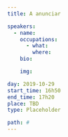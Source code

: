 ```yaml
---
title: A anunciar

speakers:
  - name:
    occupations:
      - what:
        where:
    bio:

    img:

day: 2019-10-29
start_time: 16h50
end_time: 17h20
place: TBD
type: Placeholder

path: #
---
```

